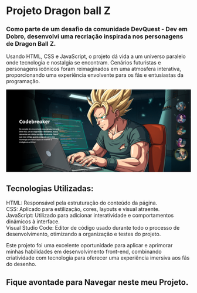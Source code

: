 # Projeto Dragon ball Z

### Como parte de um desafio da comunidade DevQuest - Dev em Dobro, desenvolvi uma recriação inspirada nos personagens de Dragon Ball Z.
 Usando HTML, CSS e JavaScript, o projeto dá vida a um universo paralelo onde tecnologia e nostalgia se encontram. Cenários futuristas e personagens icônicos foram reimaginados em uma atmosfera interativa, proporcionando uma experiência envolvente para os fãs e entusiastas da programação.

<figuri>
<img src="Print Dragon ball Z.PNG"/> 
<figuri/>

## Tecnologias Utilizadas:

<p> HTML:  Responsável pela estruturação do conteúdo da página.<br>
CSS:  Aplicado para estilização, cores, layouts e visual atraente.<br>
JavaScript​:  Utilizado para adicionar interatividade e comportamentos dinâmicos à interface.<br>
Visual Studio Code:  Editor de código usado durante todo o processo de desenvolvimento, otimizando a organização e testes do projeto.</p>

Este projeto foi uma excelente oportunidade para aplicar e aprimorar minhas habilidades em desenvolvimento front-end, combinando criatividade com tecnologia para oferecer uma experiência imersiva aos fãs do desenho.<br>

## Fique avontade para Navegar neste meu Projeto.<br>
<a Href="https://projetodragonball-z-marcelonaja.netlify.app/">


